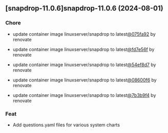 

## [snapdrop-11.0.6]snapdrop-11.0.6 (2024-08-01)

### Chore



- update container image linuxserver/snapdrop to latest[@075fa92](https://github.com/075fa92) by renovate

- update container image linuxserver/snapdrop to latest[@fd7e56f](https://github.com/fd7e56f) by renovate

- update container image linuxserver/snapdrop to latest[@54ef8d7](https://github.com/54ef8d7) by renovate

- update container image linuxserver/snapdrop to latest[@08600f6](https://github.com/08600f6) by renovate

- update container image linuxserver/snapdrop to latest[@7b3b9f4](https://github.com/7b3b9f4) by renovate

### Feat



- Add questions.yaml files for various system charts